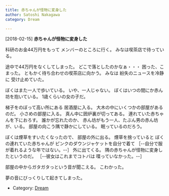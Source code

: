 ```yaml
---
title: 赤ちゃんが怪物に変身した
author: Satoshi Nakagawa
category: Dream

---
```


[2018-02-15] **赤ちゃんが怪物に変身した** 

 科研のお金44万円をもって
メンバーのところに行く。
みなは喫茶店で待っている。

 途中で44万円をなくしてしまった。
どこで落としたのかなぁ・・・
困った、こまった。
ともかく待ち合わせの喫茶店に向かう。
みなは
紛失のニュースを冷静に
受け止めていた。

 ぼくはまた一人で歩いている。
いや、一人じゃない。
ぼくはいつの間にか赤ん坊を抱いている。
1歳くらいの女の子だ。

 梯子をのぼって高い所にある
居酒屋に入る。
大木の中にいくつかの部屋があるのだ。
小さめの部屋に入る。
真ん中に囲炉裏が切ってある。
連れていた赤ちゃんを下におろす。
誰かが忘れたのか、
赤ん坊がもう一人、たぶん男の赤ん坊が、いる。
部屋の向こう隅で静かにしている。
眠っているのだろう。

 ぼくは煙草をすいたくなったので、
部屋の外に出る。
煙草を捨っていると
ぼくの連れていた赤ちゃんが
ピンクのダウンジャケットを自分で着て
［--自分で服が着れるような年ではない。--］
外に出てくる。
隅の赤ちゃんが怪物に変身したというのだ。
［--彼女はこれまでコトバは
喋っていなかった。--］

 部屋の中からガタガタっという音が聞こえる。
こわかった。

 夢の音にびっくりして起きてしまった。

- Category: [Dream](https://merapano.github.io/categories.html#Dream)

